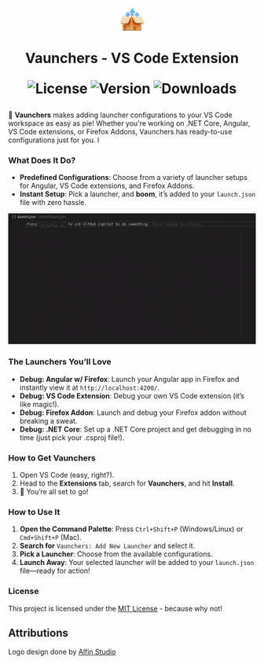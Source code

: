 <h1 align="center">
  <img src="https://github.com/Tejaromalius/Vaunchers/blob/main/assets/icon.png" alt="Icon" width=10% />

Vaunchers - VS Code Extension

![License](https://img.shields.io/github/license/Tejaromalius/Vaunchers?color=red)
![Version](https://img.shields.io/github/package-json/v/Tejaromalius/Vaunchers)
![Downloads](https://img.shields.io/visual-studio-marketplace/i/Tejaromalius.Vaunchers)

</h1>

🚀 **Vaunchers** makes adding launcher configurations to your VS Code workspace as easy as pie! Whether you're working on .NET Core, Angular, VS Code extensions, or Firefox Addons, Vaunchers has ready-to-use configurations just for you.
l

### What Does It Do?

- **Predefined Configurations**: Choose from a variety of launcher setups for Angular, VS Code extensions, and Firefox Addons.
- **Instant Setup**: Pick a launcher, and **boom**, it’s added to your `launch.json` file with zero hassle.

<p align="center">
  <img src="https://github.com/Tejaromalius/Vaunchers/raw/main/assets/demo.gif" alt="Demo GIF" />
</p>

### The Launchers You’ll Love

- **Debug: Angular w/ Firefox**: Launch your Angular app in Firefox and instantly view it at `http://localhost:4200/`.
- **Debug: VS Code Extension**: Debug your own VS Code extension (it’s like magic!).
- **Debug: Firefox Addon**: Launch and debug your Firefox addon without breaking a sweat.
- **Debug: .NET Core**: Set up a .NET Core project and get debugging in no time (just pick your .csproj file!).

### How to Get Vaunchers

1. Open VS Code (easy, right?).
2. Head to the **Extensions** tab, search for **Vaunchers**, and hit **Install**.
3. 🎉 You’re all set to go!

### How to Use It

1. **Open the Command Palette**: Press `Ctrl+Shift+P` (Windows/Linux) or `Cmd+Shift+P` (Mac).
2. **Search for** `Vaunchers: Add New Launcher` and select it.
3. **Pick a Launcher**: Choose from the available configurations.
4. **Launch Away**: Your selected launcher will be added to your `launch.json` file—ready for action!

### License

This project is licensed under the [MIT License](LICENSE) - because why not!

## Attributions

Logo design done by [Alfin Studio](https://iconscout.com/contributors/alfin-studio)
